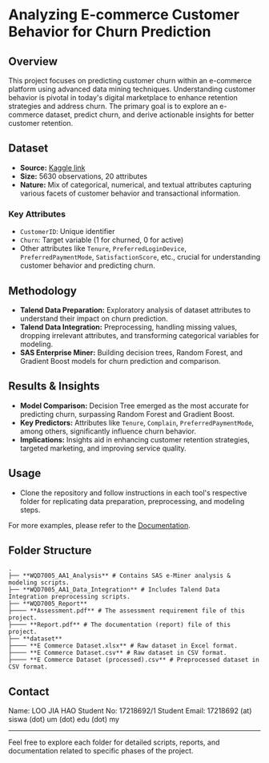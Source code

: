 # Analyzing E-commerce Customer Behavior for Churn Prediction

## Overview
This project focuses on predicting customer churn within an e-commerce platform using advanced data mining techniques. Understanding customer behavior is pivotal in today's digital marketplace to enhance retention strategies and address churn. The primary goal is to explore an e-commerce dataset, predict churn, and derive actionable insights for better customer retention.

## Dataset
- **Source:** [Kaggle link](https://www.kaggle.com/datasets/ankitverma2010/ecommerce-customer-churn-analysis-and-prediction)
- **Size:** 5630 observations, 20 attributes
- **Nature:** Mix of categorical, numerical, and textual attributes capturing various facets of customer behavior and transactional information.

### Key Attributes
- `CustomerID`: Unique identifier
- `Churn`: Target variable (1 for churned, 0 for active)
- Other attributes like `Tenure`, `PreferredLoginDevice`, `PreferredPaymentMode`, `SatisfactionScore`, etc., crucial for understanding customer behavior and predicting churn.

## Methodology
- **Talend Data Preparation:** Exploratory analysis of dataset attributes to understand their impact on churn prediction.
- **Talend Data Integration:** Preprocessing, handling missing values, dropping irrelevant attributes, and transforming categorical variables for modeling.
- **SAS Enterprise Miner:** Building decision trees, Random Forest, and Gradient Boost models for churn prediction and comparison.

## Results & Insights
- **Model Comparison:** Decision Tree emerged as the most accurate for predicting churn, surpassing Random Forest and Gradient Boost.
- **Key Predictors:** Attributes like `Tenure`, `Complain`, `PreferredPaymentMode`, among others, significantly influence churn behavior.
- **Implications:** Insights aid in enhancing customer retention strategies, targeted marketing, and improving service quality.

## Usage
- Clone the repository and follow instructions in each tool's respective folder for replicating data preparation, preprocessing, and modeling steps.

For more examples, please refer to the [Documentation](https://github.com/jvloo/WQD7005_AA1/blob/main/WQD7005_Report/Report.pdf).

## Folder Structure
```
.
├── **WQD7005_AA1_Analysis** # Contains SAS e-Miner analysis & modeling scripts.
├── **WQD7005_AA1_Data_Integration** # Includes Talend Data Integration preprocessing scripts.
├── **WQD7005_Report**
├──── **Assessment.pdf** # The assessment requirement file of this project.
├──── **Report.pdf** # The documentation (report) file of this project.
├── **dataset**
├──── **E Commerce Dataset.xlsx** # Raw dataset in Excel format.
├──── **E Commerce Dataset.csv** # Raw dataset in CSV format.
├──── **E Commerce Dataset (processed).csv** # Preprocessed dataset in CSV format.
```

## Contact
Name: LOO JIA HAO
Student No: 17218692/1
Student Email: 17218692 (at) siswa (dot) um (dot) edu (dot) my

---
Feel free to explore each folder for detailed scripts, reports, and documentation related to specific phases of the project.

